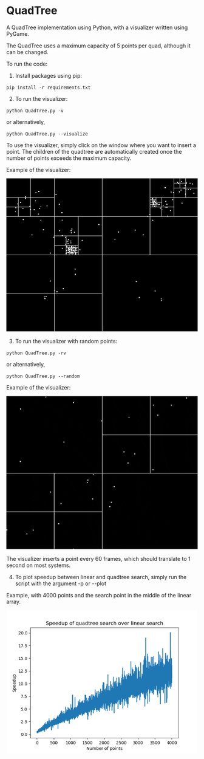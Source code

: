 # QuadTree

A QuadTree implementation using Python, with a visualizer written using PyGame.

The QuadTree uses a maximum capacity of 5 points per quad, although it can be changed.

To run the code:

1) Install packages using pip:

```
pip install -r requirements.txt
```

2) To run the visualizer:

```
python QuadTree.py -v
```

or alternatively, 

```
python QuadTree.py --visualize
```


To use the visualizer, simply click on the window where you want to insert a point. The children of the quadtree are automatically created once the number of points exceeds the maximum capacity.


Example of the visualizer:

![Visualizer](https://raw.githubusercontent.com/rishabhsinghvi/QuadTree/master/samples/VisualizerSample.PNG)



3) To run the visualizer with random points:

```
python QuadTree.py -rv
```

or alternatively,

```
python QuadTree.py --random
```

Example of the visualizer:

![Visualizer](https://raw.githubusercontent.com/rishabhsinghvi/QuadTree/master/samples/RandomVisualize.gif)


The visualizer inserts a point every 60 frames, which should translate to 1 second on most systems.


4) To plot speedup between linear and quadtree search, simply run the script with the argument -p or --plot

Example, with 4000 points and the search point in the middle of the linear array.


![Plot](https://raw.githubusercontent.com/rishabhsinghvi/QuadTree/master/samples/SpeedUpPlot.png)



